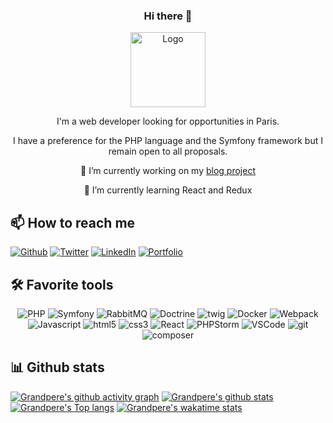 <h3 align="center">Hi there 👋</h3>
          
<!--
**Grandpere/Grandpere** is a ✨ _special_ ✨ repository because its `README.md` (this file) appears on your GitHub profile.

Here are some ideas to get you started:

- 🔭 I’m currently working on ...
- 🌱 I’m currently learning ...
- 👯 I’m looking to collaborate on ...
- 🤔 I’m looking for help with ...
- 💬 Ask me about ...
- 📫 How to reach me: ...
- 😄 Pronouns: ...
- ⚡ Fun fact: ...
-->
<p align="center">
    <a href="https://github.com/Grandpere/">
        <img src="https://avatars0.githubusercontent.com/u/28756910?s=460&u=535a07ee23723005632b18161b825be0c2b71309&v=4" alt="Logo" width="120" height="120">
    </a>
    <p align="center">
      I'm a web developer looking for opportunities in Paris.
    </p>
    <p align="center">
      I have a preference for the PHP language and the Symfony framework but I remain open to all proposals.
    </p>
    <p align="center">
      🔭 I’m currently working on my <a href="https://github.com/Grandpere/blog">blog project</a>
    </p>
    <p align="center">
      🌱 I’m currently learning React and Redux
    </p>
</p> 

## 📫 How to reach me
<p>
      <a href="https://github.com/Grandpere" target="_blank"><img alt="Github" src="https://img.shields.io/badge/GitHub-%2312100E.svg?&style=for-the-badge&logo=Github&logoColor=white" /></a>
      <a href="https://twitter.com/LMarozzo" target="_blank"><img alt="Twitter" src="https://img.shields.io/badge/twitter-%231DA1F2.svg?&style=for-the-badge&logo=twitter&logoColor=white" /></a>
      <a href="https://www.linkedin.com/in/lorenzomarozzo/" target="_blank"><img alt="LinkedIn" src="https://img.shields.io/badge/linkedin-%230077B5.svg?&style=for-the-badge&logo=linkedin&logoColor=white" /></a>
      <a href="https://grandpere.github.io" target="_blank"><img alt="Portfolio" src="https://img.shields.io/badge/Portfolio-%2312100E.svg?&style=for-the-badge&logo=github&logoColor=white" /></a>
</p>

## 🛠️ Favorite tools
<p align="center">
      <img alt="PHP" src="https://img.shields.io/badge/-PHP-787CB5?style=flat-square&logo=php&logoColor=white" />
      <img alt="Symfony" src="https://img.shields.io/badge/-Symfony-000000?style=flat-square&logo=symfony&logoColor=white" />
      <img alt="RabbitMQ" src="https://img.shields.io/badge/-RabbitMQ-F9A56F?style=flat-square&logo=rabbitmq&logoColor=white" />
      <img alt="Doctrine" src="https://img.shields.io/badge/-Doctrine-F9A03C?style=flat-square&logo=doctrine&logoColor=white" />
      <img alt="twig" src="https://img.shields.io/badge/-Twig-afc97e?style=flat-square&logo=twig&logoColor=white" />
      <img alt="Docker" src="https://img.shields.io/badge/-Docker-46a2f1?style=flat-square&logo=docker&logoColor=white" />
      <img alt="Webpack" src="https://img.shields.io/badge/-Webpack-8DD6F9?style=flat-square&logo=webpack&logoColor=white" /> 
      <img alt="Javascript" src="https://img.shields.io/badge/-Javascript-F0DB4F?style=flat-square&logo=javascript&logoColor=black" />
      <img alt="html5" src="https://img.shields.io/badge/-HTML5-E34F26?style=flat-square&logo=html5&logoColor=white" />
      <img alt="css3" src="https://img.shields.io/badge/-CSS3-2965f1?style=flat-square&logo=css3&logoColor=white" />
      <img alt="React" src="https://img.shields.io/badge/-React-45b8d8?style=flat-square&logo=react&logoColor=white" />
      <img alt="PHPStorm" src="https://img.shields.io/badge/-PHPStorm-000000?style=flat-square&logo=phpstorm&logoColor=white" />
      <img alt="VSCode" src="https://img.shields.io/badge/-VSCode-007ACC?style=flat-square&logo=visual-studio-code&logoColor=white" />
      <img alt="git" src="https://img.shields.io/badge/-Git-F05032?style=flat-square&logo=git&logoColor=white" />
      <img alt="composer" src="https://img.shields.io/badge/-Composer-624226?style=flat-square&logo=composer&logoColor=white" />
</p>

## 📊 Github stats
[![Grandpere's github activity graph](https://activity-graph.herokuapp.com/graph?username=Grandpere&bg_color=000000&color=7fff00&line=ffffff&point=00aeff&hide_border=true)](https://github.com/ashutosh00710/github-readme-activity-graph)
[![Grandpere's github stats](https://github-readme-stats.vercel.app/api?username=Grandpere&include_all_commits=true&count_private=true&show_icons=true&theme=chartreuse-dark&hide_border=1)](https://github.com/anuraghazra/github-readme-stats)
[![Grandpere's Top langs](https://github-readme-stats.vercel.app/api/top-langs/?username=Grandpere&layout=compact&theme=chartreuse-dark&hide_border=1)](https://github.com/anuraghazra/github-readme-stats)
[![Grandpere's wakatime stats](https://github-readme-stats.vercel.app/api/wakatime?username=Grandpere&layout=compact&theme=chartreuse-dark&hide_border=1)](https://github.com/anuraghazra/github-readme-stats)




<!--
![visitors](https://visitor-badge.glitch.me/badge?page_id=Grandpere.Grandpere)
[![ReadMe Card](https://github-readme-stats.vercel.app/api/pin/?username=Grandpere&repo=grandpere.github.io)](https://github.com/Grandpere/grandpere.github.io)
-->

